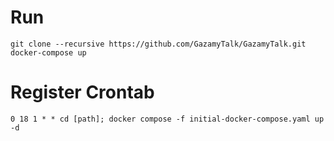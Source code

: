 # Run
```
git clone --recursive https://github.com/GazamyTalk/GazamyTalk.git
docker-compose up
```

# Register Crontab
```
0 18 1 * * cd [path]; docker compose -f initial-docker-compose.yaml up -d
```